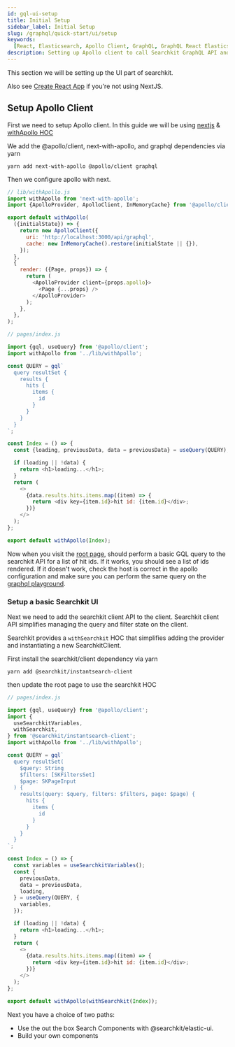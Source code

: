 ```yaml
---
id: gql-ui-setup
title: Initial Setup
sidebar_label: Initial Setup
slug: /graphql/quick-start/ui/setup
keywords:
  [React, Elasticsearch, Apollo Client, GraphQL, GraphQL React Elasticsearch]
description: Setting up Apollo client to call Searchkit GraphQL API and integrating with your own components
---
```


This section we will be setting up the UI part of searchkit.

Also see [Create React App](https://codesandbox.io/s/searchkit-create-react-app-xj25o0) if you're not using NextJS.

## Setup Apollo Client

First we need to setup Apollo client. In this guide we will be using [nextjs](https://nextjs.org/) & [withApollo HOC](https://github.com/lfades/next-with-apollo)

We add the @apollo/client, next-with-apollo, and graphql dependencies via yarn

`yarn add next-with-apollo @apollo/client graphql`

Then we configure apollo with next.

```javascript
// lib/withApollo.js
import withApollo from 'next-with-apollo';
import {ApolloProvider, ApolloClient, InMemoryCache} from '@apollo/client';

export default withApollo(
  ({initialState}) => {
    return new ApolloClient({
      uri: 'http://localhost:3000/api/graphql',
      cache: new InMemoryCache().restore(initialState || {}),
    });
  },
  {
    render: ({Page, props}) => {
      return (
        <ApolloProvider client={props.apollo}>
          <Page {...props} />
        </ApolloProvider>
      );
    },
  },
);
```

```javascript
// pages/index.js

import {gql, useQuery} from '@apollo/client';
import withApollo from '../lib/withApollo';

const QUERY = gql`
  query resultSet {
    results {
      hits {
        items {
          id
        }
      }
    }
  }
`;

const Index = () => {
  const {loading, previousData, data = previousData} = useQuery(QUERY);

  if (loading || !data) {
    return <h1>loading...</h1>;
  }
  return (
    <>
      {data.results.hits.items.map((item) => {
        return <div key={item.id}>hit id: {item.id}</div>;
      })}
    </>
  );
};

export default withApollo(Index);
```

Now when you visit the [root page](http://localhost:3000), should perform a basic GQL query to the searchkit API for a list of hit ids. If it works, you should see a list of ids rendered. If it doesn't work, check the host is correct in the apollo configuration and make sure you can perform the same query on the [graphql playground](http://localhost:3000/api/graphql).

### Setup a basic Searchkit UI

Next we need to add the searchkit client API to the client. Searchkit client API simplifies managing the query and filter state on the client.

Searchkit provides a `withSearchkit` HOC that simplifies adding the provider and instantiating a new SearchkitClient.

First install the searchkit/client dependency via yarn

`yarn add @searchkit/instantsearch-client`

then update the root page to use the searchkit HOC

```javascript
// pages/index.js

import {gql, useQuery} from '@apollo/client';
import {
  useSearchkitVariables,
  withSearchkit,
} from '@searchkit/instantsearch-client';
import withApollo from '../lib/withApollo';

const QUERY = gql`
  query resultSet(
    $query: String
    $filters: [SKFiltersSet]
    $page: SKPageInput
  ) {
    results(query: $query, filters: $filters, page: $page) {
      hits {
        items {
          id
        }
      }
    }
  }
`;

const Index = () => {
  const variables = useSearchkitVariables();
  const {
    previousData,
    data = previousData,
    loading,
  } = useQuery(QUERY, {
    variables,
  });

  if (loading || !data) {
    return <h1>loading...</h1>;
  }
  return (
    <>
      {data.results.hits.items.map((item) => {
        return <div key={item.id}>hit id: {item.id}</div>;
      })}
    </>
  );
};

export default withApollo(withSearchkit(Index));
```

Next you have a choice of two paths:

- Use the out the box Search Components with @searchkit/elastic-ui.
- Build your own components
